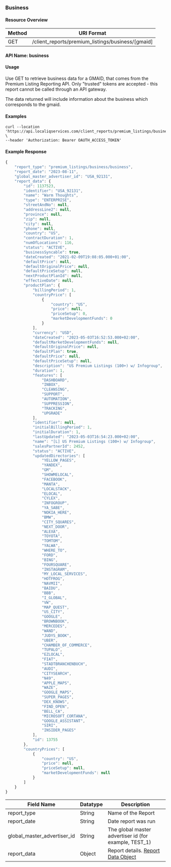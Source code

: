 ### Business

#### Resource Overview

| Method | URI Format |
|---|---|
| GET | /client_reports/premium_listings/business/[gmaid]

#### API Name: business
#### Usage
Use GET to retrieve business data for a GMAID, that comes from the Premium Listing Reporting API.  Only "trusted" tokens are accepted - this report cannot be called through an API gateway.

The data returned will include information about the business which corresponds to the gmaid. 

#### Examples

```
curl --location 'https://api.localiqservices.com/client_reports/premium_listings/business/USA_92131' \
--header 'Authorization: Bearer OAUTH_ACCESS_TOKEN'
```

#### Example Response
```javascript
{
    "report_type": "premium_listings/business/business",
    "report_date": "2023-08-11",
    "global_master_advertiser_id": "USA_92131",
    "report_data": {
        "id": 1137523,
        "identifier": "USA_92131",
        "name": "Warm Thoughts",
        "type": "ENTERPRISE",
        "streetAndNo": null,
        "addressLine2": null,
        "province": null,
        "zip": null,
        "city": null,
        "phone": null,
        "country": "US",
        "contractDuration": 1,
        "numOfLocations": 116,
        "status": "ACTIVE",
        "businessSyncable": true,
        "dateCreated": "2021-02-09T19:08:05.000+01:00",
        "defaultPrice": null,
        "defaultOriginalPrice": null,
        "defaultPriceSetup": null,
        "nextProductPlanId": null,
        "effectiveDate": null,
        "productPlan": {
            "billingPeriod": 1,
            "countryPrice": [
                {
                    "country": "US",
                    "price": null,
                    "priceSetup": 0,
                    "marketDevelopmentFunds": 0
                }
            ],
            "currency": "USD",
            "dateCreated": "2023-05-03T16:52:53.000+02:00",
            "defaultMarketDevelopmentFunds": null,
            "defaultOriginalPrice": null,
            "defaultPlan": true,
            "defaultPrice": null,
            "defaultPriceSetup": null,
            "description": "US Premium Listings (100+) w/ Infogroup",
            "duration": 1,
            "features": [
                "DASHBOARD",
                "INBOX",
                "CLEANSING",
                "SUPPORT",
                "AUTOMATION",
                "SUPPRESSION",
                "TRACKING",
                "UPGRADE"
            ],
            "identifier": null,
            "initialBillingPeriod": 1,
            "initialDuration": 1,
            "lastUpdated": "2023-05-03T16:54:23.000+02:00",
            "name": "[L] US Premium Listings (100+) w/ Infogroup",
            "salesPartnerId": 2452,
            "status": "ACTIVE",
            "updatedDirectories": [
                "YELLOW_PAGES",
                "YANDEX",
                "GM",
                "SHOWMELOCAL",
                "FACEBOOK",
                "MANTA",
                "LOCALSTACK",
                "ELOCAL",
                "CYLEX",
                "INFOGROUP",
                "YA_SABE",
                "NOKIA_HERE",
                "BMW",
                "CITY_SQUARES",
                "NEXT_DOOR",
                "ALEXA",
                "TOYOTA",
                "TOMTOM",
                "YALWA",
                "WHERE_TO",
                "FORD",
                "BING",
                "FOURSQUARE",
                "INSTAGRAM",
                "MY_LOCAL_SERVICES",
                "HOTFROG",
                "NAVMII",
                "BAIDU",
                "BBB",
                "I_GLOBAL",
                "VW",
                "MAP_QUEST",
                "US_CITY",
                "GOOGLE",
                "BROWNBOOK",
                "MERCEDES",
                "WAND",
                "JUDYS_BOOK",
                "UBER",
                "CHAMBER_OF_COMMERCE",
                "TUPALO",
                "EZLOCAL",
                "FIAT",
                "STADTBRANCHENBUCH",
                "AUDI",
                "CITYSEARCH",
                "N49",
                "APPLE_MAPS",
                "WAZE",
                "GOOGLE_MAPS",
                "SUPER_PAGES",
                "DEX_KNOWS",
                "FIND_OPEN",
                "BELL_CA",
                "MICROSOFT_CORTANA",
                "GOOGLE_ASSISTANT",
                "SIRI",
                "INSIDER_PAGES"
            ],
            "id": 13755
        },
        "countryPrices": [
            {
                "country": "US",
                "price": null,
                "priceSetup": null,
                "marketDevelopmentFunds": null
            }
        ]
    }
}
```

Field Name|Datatype|Description|
|---|---|---|
|report_type|String|Name of the Report|
|report_date|String|Date report was run|
|global\_master\_advertiser\_id |String| The global master advertiser id (for example, TEST_1)
|report_data|Object|Report details. [Report Data Object](https://uberall.com/en/developers/resources#Business)|